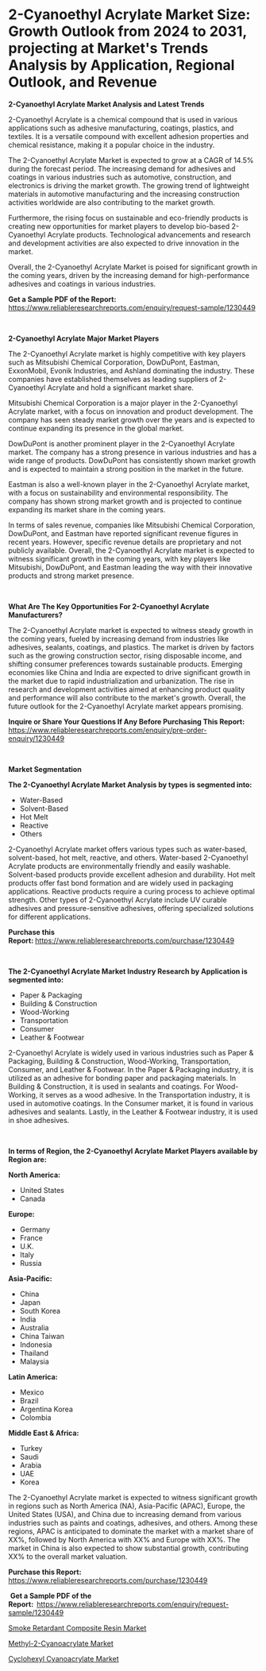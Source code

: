 <p><h1>2-Cyanoethyl Acrylate Market Size: Growth Outlook from 2024 to 2031, projecting at Market's Trends Analysis by Application, Regional Outlook, and Revenue</h1></p><p><strong>2-Cyanoethyl Acrylate Market Analysis and Latest Trends</strong></p>
<p><p>2-Cyanoethyl Acrylate is a chemical compound that is used in various applications such as adhesive manufacturing, coatings, plastics, and textiles. It is a versatile compound with excellent adhesion properties and chemical resistance, making it a popular choice in the industry.</p><p>The 2-Cyanoethyl Acrylate Market is expected to grow at a CAGR of 14.5% during the forecast period. The increasing demand for adhesives and coatings in various industries such as automotive, construction, and electronics is driving the market growth. The growing trend of lightweight materials in automotive manufacturing and the increasing construction activities worldwide are also contributing to the market growth.</p><p>Furthermore, the rising focus on sustainable and eco-friendly products is creating new opportunities for market players to develop bio-based 2-Cyanoethyl Acrylate products. Technological advancements and research and development activities are also expected to drive innovation in the market.</p><p>Overall, the 2-Cyanoethyl Acrylate Market is poised for significant growth in the coming years, driven by the increasing demand for high-performance adhesives and coatings in various industries.</p></p>
<p><strong>Get a Sample PDF of the Report:&nbsp;</strong> <a href="https://www.reliableresearchreports.com/enquiry/request-sample/1230449">https://www.reliableresearchreports.com/enquiry/request-sample/1230449</a></p>
<p>&nbsp;</p>
<p><strong>2-Cyanoethyl Acrylate Major Market Players</strong></p>
<p><p>The 2-Cyanoethyl Acrylate market is highly competitive with key players such as Mitsubishi Chemical Corporation, DowDuPont, Eastman, ExxonMobil, Evonik Industries, and Ashland dominating the industry. These companies have established themselves as leading suppliers of 2-Cyanoethyl Acrylate and hold a significant market share.</p><p>Mitsubishi Chemical Corporation is a major player in the 2-Cyanoethyl Acrylate market, with a focus on innovation and product development. The company has seen steady market growth over the years and is expected to continue expanding its presence in the global market.</p><p>DowDuPont is another prominent player in the 2-Cyanoethyl Acrylate market. The company has a strong presence in various industries and has a wide range of products. DowDuPont has consistently shown market growth and is expected to maintain a strong position in the market in the future.</p><p>Eastman is also a well-known player in the 2-Cyanoethyl Acrylate market, with a focus on sustainability and environmental responsibility. The company has shown strong market growth and is projected to continue expanding its market share in the coming years.</p><p>In terms of sales revenue, companies like Mitsubishi Chemical Corporation, DowDuPont, and Eastman have reported significant revenue figures in recent years. However, specific revenue details are proprietary and not publicly available. Overall, the 2-Cyanoethyl Acrylate market is expected to witness significant growth in the coming years, with key players like Mitsubishi, DowDuPont, and Eastman leading the way with their innovative products and strong market presence.</p></p>
<p>&nbsp;</p>
<p><strong>What Are The Key Opportunities For 2-Cyanoethyl Acrylate Manufacturers?</strong></p>
<p><p>The 2-Cyanoethyl Acrylate market is expected to witness steady growth in the coming years, fueled by increasing demand from industries like adhesives, sealants, coatings, and plastics. The market is driven by factors such as the growing construction sector, rising disposable income, and shifting consumer preferences towards sustainable products. Emerging economies like China and India are expected to drive significant growth in the market due to rapid industrialization and urbanization. The rise in research and development activities aimed at enhancing product quality and performance will also contribute to the market's growth. Overall, the future outlook for the 2-Cyanoethyl Acrylate market appears promising.</p></p>
<p><strong>Inquire or Share Your Questions If Any Before Purchasing This Report:</strong> <a href="https://www.reliableresearchreports.com/enquiry/pre-order-enquiry/1230449">https://www.reliableresearchreports.com/enquiry/pre-order-enquiry/1230449</a></p>
<p>&nbsp;</p>
<p><strong>Market Segmentation</strong></p>
<p><strong>The 2-Cyanoethyl Acrylate Market Analysis by types is segmented into:</strong></p>
<p><ul><li>Water-Based</li><li>Solvent-Based</li><li>Hot Melt</li><li>Reactive</li><li>Others</li></ul></p>
<p><p>2-Cyanoethyl Acrylate market offers various types such as water-based, solvent-based, hot melt, reactive, and others. Water-based 2-Cyanoethyl Acrylate products are environmentally friendly and easily washable. Solvent-based products provide excellent adhesion and durability. Hot melt products offer fast bond formation and are widely used in packaging applications. Reactive products require a curing process to achieve optimal strength. Other types of 2-Cyanoethyl Acrylate include UV curable adhesives and pressure-sensitive adhesives, offering specialized solutions for different applications.</p></p>
<p><strong>Purchase this Report:&nbsp;</strong><a href="https://www.reliableresearchreports.com/purchase/1230449">https://www.reliableresearchreports.com/purchase/1230449</a></p>
<p>&nbsp;</p>
<p><strong>The 2-Cyanoethyl Acrylate Market Industry Research by Application is segmented into:</strong></p>
<p><ul><li>Paper & Packaging</li><li>Building & Construction</li><li>Wood-Working</li><li>Transportation</li><li>Consumer</li><li>Leather & Footwear</li></ul></p>
<p><p>2-Cyanoethyl Acrylate is widely used in various industries such as Paper & Packaging, Building & Construction, Wood-Working, Transportation, Consumer, and Leather & Footwear. In the Paper & Packaging industry, it is utilized as an adhesive for bonding paper and packaging materials. In Building & Construction, it is used in sealants and coatings. For Wood-Working, it serves as a wood adhesive. In the Transportation industry, it is used in automotive coatings. In the Consumer market, it is found in various adhesives and sealants. Lastly, in the Leather & Footwear industry, it is used in shoe adhesives.</p></p>
<p>&nbsp;</p>
<p><strong>In terms of Region, the 2-Cyanoethyl Acrylate Market Players available by Region are:</strong></p>
<p>
    <p> <strong> North America: </strong>
        <ul>
            <li>United States</li>
            <li>Canada</li>
        </ul>
        </p> 
    <p> <strong> Europe: </strong>
        <ul>
            <li>Germany</li>
            <li>France</li>
            <li>U.K.</li>
            <li>Italy</li>
            <li>Russia</li>
        </ul>
        </p> 
    <p> <strong> Asia-Pacific: </strong>
        <ul>
            <li>China</li>
            <li>Japan</li>
            <li>South Korea</li>
            <li>India</li>
            <li>Australia</li>
            <li>China Taiwan</li>
            <li>Indonesia</li>
            <li>Thailand</li>
            <li>Malaysia</li>
        </ul>
        </p> 
    <p> <strong> Latin America: </strong>
        <ul>
            <li>Mexico</li>
            <li>Brazil</li>
            <li>Argentina Korea</li>
            <li>Colombia</li>
        </ul>
        </p> 
    <p> <strong> Middle East & Africa: </strong>
        <ul>
            <li>Turkey</li>
            <li>Saudi</li>
            <li>Arabia</li>
            <li>UAE</li>
            <li>Korea</li>
        </ul>
    </p>
    </p>
<p><p>The 2-Cyanoethyl Acrylate market is expected to witness significant growth in regions such as North America (NA), Asia-Pacific (APAC), Europe, the United States (USA), and China due to increasing demand from various industries such as paints and coatings, adhesives, and others. Among these regions, APAC is anticipated to dominate the market with a market share of XX%, followed by North America with XX% and Europe with XX%. The market in China is also expected to show substantial growth, contributing XX% to the overall market valuation.</p></p>
<p><strong>Purchase this Report: </strong><a href="https://www.reliableresearchreports.com/purchase/1230449">https://www.reliableresearchreports.com/purchase/1230449</a></p>
<p>&nbsp;<strong>Get a Sample PDF of the Report:&nbsp;&nbsp;</strong><a href="https://www.reliableresearchreports.com/enquiry/request-sample/1230449">https://www.reliableresearchreports.com/enquiry/request-sample/1230449</a></p>
<p><strong></strong></p>
<p><p><a href="https://github.com/brentleyjimmiealvaradoz4l1rea/Market-Research-Report-List-1/blob/main/smoke-retardant-composite-resin-market.md">Smoke Retardant Composite Resin Market</a></p><p><a href="https://github.com/Angelnienowdseej3e45z3p8c/Market-Research-Report-List-1/blob/main/methyl-2-cyanoacrylate-market.md">Methyl-2-Cyanoacrylate Market</a></p><p><a href="https://github.com/eeaveuhhh/Market-Research-Report-List-1/blob/main/cyclohexyl-cyanoacrylate-market.md">Cyclohexyl Cyanoacrylate Market</a></p></p>